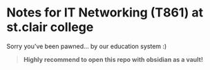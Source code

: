 # Notes for IT Networking (T861) at st.clair college
Sorry you've been pawned... by our education system :)

> **Highly recommend to open this repo with obsidian as a vault!**

